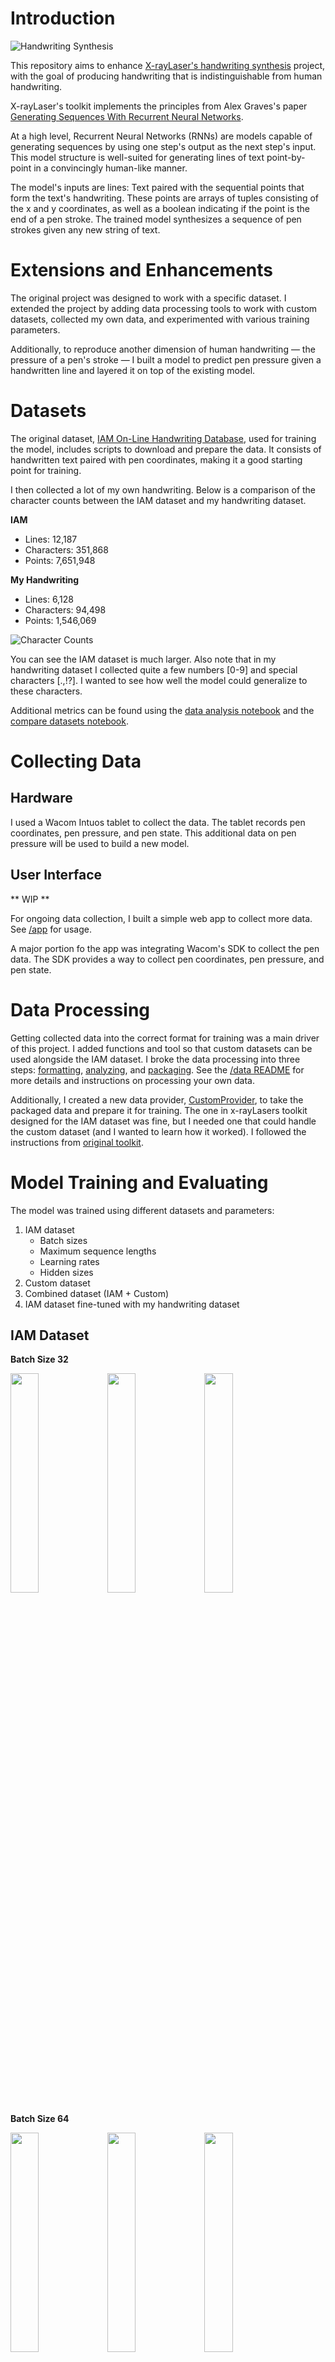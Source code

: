 # Introduction

![Handwriting Synthesis](./assets/improve_me_please.png)

This repository aims to enhance [X-rayLaser's handwriting synthesis](https://github.com/X-rayLaser/pytorch-handwriting-synthesis-toolkit) project, with the goal of producing handwriting that is indistinguishable from human handwriting.

X-rayLaser's toolkit implements the principles from Alex Graves's paper [Generating Sequences With Recurrent Neural Networks](https://arxiv.org/abs/1308.0850).

At a high level, Recurrent Neural Networks (RNNs) are models capable of generating sequences by using one step's output as the next step's input. This model structure is well-suited for generating lines of text point-by-point in a convincingly human-like manner.

The model's inputs are lines: Text paired with the sequential points that form the text's handwriting. These points are arrays of tuples consisting of the x and y coordinates, as well as a boolean indicating if the point is the end of a pen stroke. The trained model synthesizes a sequence of pen strokes given any new string of text.

# Extensions and Enhancements

The original project was designed to work with a specific dataset. I extended the project by adding data processing tools to work with custom datasets, collected my own data, and experimented with various training parameters.

Additionally, to reproduce another dimension of human handwriting — the pressure of a pen's stroke — I built a model to predict pen pressure given a handwritten line and layered it on top of the existing model.


# Datasets
The original dataset, [IAM On-Line Handwriting Database](https://fki.tic.heia-fr.ch/databases/iam-on-line-handwriting-database), used for training the model, includes scripts to download and prepare the data. It consists of handwritten text paired with pen coordinates, making it a good starting point for training.

I then collected a lot of my own handwriting. Below is a comparison of the character counts between the IAM dataset and my handwriting dataset.

**IAM**
- Lines: 12,187
- Characters: 351,868
- Points: 7,651,948

**My Handwriting**
- Lines: 6,128
- Characters: 94,498
- Points: 1,546,069

![Character Counts](./assets/character_counts.png)

You can see the IAM dataset is much larger. Also note that in my handwriting dataset I collected quite a few numbers [0-9] and special characters [.,!?]. I wanted to see how well the model could generalize to these characters.

Additional metrics can be found using the [data analysis notebook](./data/analyze.ipynb) and the [compare datasets notebook](./notebooks/compare_datasets.ipynb).

# Collecting Data
## Hardware
I used a Wacom Intuos tablet to collect the data. The tablet records pen coordinates, pen pressure, and pen state. This additional data on pen pressure will be used to build a new model.

## User Interface
** WIP **

For ongoing data collection, I built a simple web app to collect more data. See [/app](/app) for usage.

A major portion fo the app was integrating Wacom's SDK to collect the pen data. The SDK provides a way to collect pen coordinates, pen pressure, and pen state.

# Data Processing
Getting collected data into the correct format for training was a main driver of this project. I added functions and tool so that custom datasets can be used alongside the IAM dataset. I broke the data processing into three steps: [formatting](./data/format.ipynb), [analyzing](./data/analyze.ipynb), and [packaging](./data/package.ipynb). See the [/data README](./data/README.md) for more details and instructions on processing your own data.

Additionally, I created a new data provider, [CustomProvider](./handwriting_synthesis/data_providers/custom.py), to take the packaged data and prepare it for training. The one in x-rayLasers toolkit designed for the IAM dataset was fine, but I needed one that could handle the custom dataset (and I wanted to learn how it worked). I followed the instructions from [original toolkit](https://github.com/X-rayLaser/pytorch-handwriting-synthesis-toolkit?tab=readme-ov-file#data-preparation).

# Model Training and Evaluating
The model was trained using different datasets and parameters:
1. IAM dataset 
   - Batch sizes
   - Maximum sequence lengths
   - Learning rates
   - Hidden sizes
2. Custom dataset
3. Combined dataset (IAM + Custom)
4. IAM dataset fine-tuned with my handwriting dataset

## IAM Dataset
**Batch Size 32**
<p float="left">
  <img src="./assets/iam_32_loss.png" width="30%" />
  <img src="./assets/iam_32_mse.png" width="30%" /> 
  <img src="./assets/iam_32_sse.png" width="30%" />
</p>

**Batch Size 64**
<p float="left">
  <img src="./assets/iam_64_loss.png" width="30%" />
  <img src="./assets/iam_64_mse.png" width="30%" /> 
  <img src="./assets/iam_64_sse.png" width="30%" />
</p>

## Fine-Tuned IAM Dataset (Normalized)
**Fine-Tuned with my handwriting normalized to the IAM data**
<p float="left">
  <img src="./assets/fine_tuned_loss.png" width="30%" />
  <img src="./assets/fine_tuned_mse.png" width="30%" /> 
  <img src="./assets/fine_tuned_sse.png" width="30%" />
</p>

## Fine-Tuned IAM Dataset (Interpolated)
**Fine-Tuned with my handwriting with 1.2x points per character compared to the IAM data**

** Todo: Add more formal evaluations **

# Priming
The model can be primed with a sequence of pen coordinates to generate a sequence that follows the "style" of the primed sequence. More details are in the [notebooks](./notebooks/priming.ipynb).

# Pressure -- A New Model
** WIP **

To improve handwriting "authenticity", I plan to add pen pressure as a dimension in the model output. The new dataset includes pen pressure data collected using the Wacom Intuos tablet.

Rather than modifying the existing model, I plan on layering a new model on top of the existing one's output. 

I will experiment with different architectures: 
1. One that takes pen coordinates and pen state to output pen pressure.
2. Another that includes text in the input.

Visualization of pen pressure will be done using a [plotting technique](./notebooks/thickness.ipynb).
![Stroke Thickness](./assets/stroke_thickness.png)

# Additional Resources

## Training Infrastructure
*Todo: Add details.*

## Dataflow Automation with Prefect
*Todo: Add details.*
